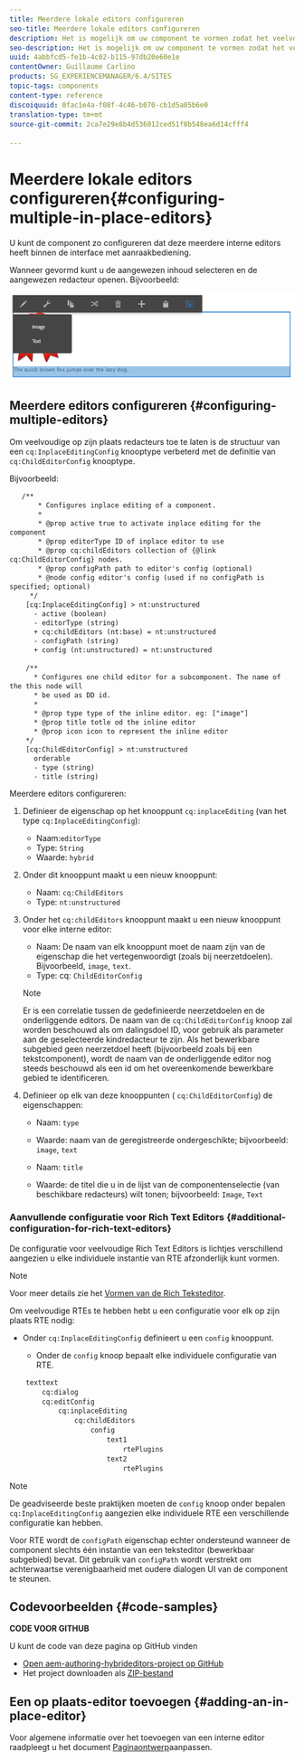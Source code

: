 ```yaml
---
title: Meerdere lokale editors configureren
seo-title: Meerdere lokale editors configureren
description: Het is mogelijk om uw component te vormen zodat het veelvoudige op zijn plaats redacteurs heeft
seo-description: Het is mogelijk om uw component te vormen zodat het veelvoudige op zijn plaats redacteurs heeft
uuid: 4abbfcd5-fe1b-4c02-b115-97db20e60e1e
contentOwner: Guillaume Carlino
products: SG_EXPERIENCEMANAGER/6.4/SITES
topic-tags: components
content-type: reference
discoiquuid: 0fac1e4a-f08f-4c46-b070-cb1d5a05b6e0
translation-type: tm+mt
source-git-commit: 2ca7e29e8b4d536012ced51f8b548ea6d14cfff4

---
```



# Meerdere lokale editors configureren{#configuring-multiple-in-place-editors}

U kunt de component zo configureren dat deze meerdere interne editors heeft binnen de interface met aanraakbediening.

Wanneer gevormd kunt u de aangewezen inhoud selecteren en de aangewezen redacteur openen. Bijvoorbeeld:

![chlimage_1-8](assets/chlimage_1-8.png)

## Meerdere editors configureren {#configuring-multiple-editors}

Om veelvoudige op zijn plaats redacteurs toe te laten is de structuur van een `cq:InplaceEditingConfig` knooptype verbeterd met de definitie van `cq:ChildEditorConfig` knooptype.

Bijvoorbeeld:

```
   /**
       * Configures inplace editing of a component.
       *
       * @prop active true to activate inplace editing for the component
       * @prop editorType ID of inplace editor to use
       * @prop cq:childEditors collection of {@link cq:ChildEditorConfig} nodes.
       * @prop configPath path to editor's config (optional)
       * @node config editor's config (used if no configPath is specified; optional)
     */
    [cq:InplaceEditingConfig] > nt:unstructured
      - active (boolean)
      - editorType (string)
      + cq:childEditors (nt:base) = nt:unstructured
      - configPath (string)
      + config (nt:unstructured) = nt:unstructured

    /**
      * Configures one child editor for a subcomponent. The name of the this node will
      * be used as DD id.
      *
      * @prop type type of the inline editor. eg: ["image"]
      * @prop title totle od the inline editor
      * @prop icon icon to represent the inline editor
    */
    [cq:ChildEditorConfig] > nt:unstructured
      orderable
      - type (string)
      - title (string)
```

Meerdere editors configureren:

1. Definieer de eigenschap op het knooppunt `cq:inplaceEditing` (van het type `cq:InplaceEditingConfig`):

   * Naam:`editorType`
   * Type: `String`
   * Waarde: `hybrid`

1. Onder dit knooppunt maakt u een nieuw knooppunt:

   * Naam: `cq:ChildEditors`
   * Type: `nt:unstructured`

1. Onder het `cq:childEditors` knooppunt maakt u een nieuw knooppunt voor elke interne editor:

   * Naam: De naam van elk knooppunt moet de naam zijn van de eigenschap die het vertegenwoordigt (zoals bij neerzetdoelen). Bijvoorbeeld, `image`, `text`.
   * Type: cq: `ChildEditorConfig`
   >[!NOTE]
   >
   >Er is een correlatie tussen de gedefinieerde neerzetdoelen en de onderliggende editors. De naam van de `cq:ChildEditorConfig` knoop zal worden beschouwd als om dalingsdoel ID, voor gebruik als parameter aan de geselecteerde kindredacteur te zijn. Als het bewerkbare subgebied geen neerzetdoel heeft (bijvoorbeeld zoals bij een tekstcomponent), wordt de naam van de onderliggende editor nog steeds beschouwd als een id om het overeenkomende bewerkbare gebied te identificeren.

1. Definieer op elk van deze knooppunten ( `cq:ChildEditorConfig`) de eigenschappen:

   * Naam: `type`
   * Waarde: naam van de geregistreerde ondergeschikte; bijvoorbeeld: `image`, `text`

   * Naam: `title`
   * Waarde: de titel die u in de lijst van de componentenselectie (van beschikbare redacteurs) wilt tonen; bijvoorbeeld: `Image`, `Text`

### Aanvullende configuratie voor Rich Text Editors {#additional-configuration-for-rich-text-editors}

De configuratie voor veelvoudige Rich Text Editors is lichtjes verschillend aangezien u elke individuele instantie van RTE afzonderlijk kunt vormen.

>[!NOTE]
>
>Voor meer details zie het [Vormen van de Rich Teksteditor](/help/sites-administering/rich-text-editor.md).

Om veelvoudige RTEs te hebben hebt u een configuratie voor elk op zijn plaats RTE nodig:

* Onder `cq:InplaceEditingConfig` definieert u een `config` knooppunt.

   * Onder de `config` knoop bepaalt elke individuele configuratie van RTE.

```xml
    texttext
        cq:dialog
        cq:editConfig
            cq:inplaceEditing
                cq:childEditors
                    config
                        text1
                            rtePlugins
                        text2
                            rtePlugins
```

>[!NOTE]
>
>De geadviseerde beste praktijken moeten de `config` knoop onder bepalen `cq:InplaceEditingConfig` aangezien elke individuele RTE een verschillende configuratie kan hebben.
>
>Voor RTE wordt de `configPath` eigenschap echter ondersteund wanneer de component slechts één instantie van een teksteditor (bewerkbaar subgebied) bevat. Dit gebruik van `configPath` wordt verstrekt om achterwaartse verenigbaarheid met oudere dialogen UI van de component te steunen.

## Codevoorbeelden {#code-samples}

**CODE VOOR GITHUB**

U kunt de code van deze pagina op GitHub vinden

* [Open aem-authoring-hybrideditors-project op GitHub](https://github.com/Adobe-Marketing-Cloud/aem-authoring-hybrideditors)
* Het project downloaden als [ZIP-bestand](https://github.com/Adobe-Marketing-Cloud/aem-authoring-hybrideditors/archive/master.zip)

## Een op plaats-editor toevoegen {#adding-an-in-place-editor}

Voor algemene informatie over het toevoegen van een interne editor raadpleegt u het document [Paginaontwerp](/help/sites-developing/customizing-page-authoring-touch.md#add-new-in-place-editor)aanpassen.
